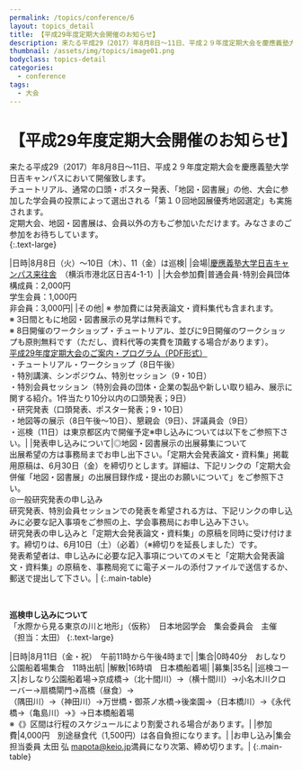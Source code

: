 ```yaml
---
permalink: /topics/conference/6
layout: topics_detail
title: 【平成29年度定期大会開催のお知らせ】
description: 来たる平成29（2017）年8月8日～11日、平成２９年度定期大会を慶應義塾大学日吉キャンパスにおいて開催致します。
thumbnail: /assets/img/topics/image01.png
bodyclass: topics-detail
categories:
  - conference
tags:
  - 大会
---
```


# 【平成29年度定期大会開催のお知らせ】

来たる平成29（2017）年8月8日～11日、平成２９年度定期大会を慶應義塾大学日吉キャンパスにおいて開催致します。<br> 
チュートリアル、通常の口頭・ポスター発表、「地図・図書展」の他、大会に参加した学会員の投票によって選出される「第１０回地図展優秀地図選定」も実施されます。<br>
定期大会、地図・図書展は、会員以外の方もご参加いただけます。みなさまのご参加をお待ちしています。<br>
{:.text-large}


|日時|8月8日（火）～10日（木）、11（金）は巡検|
|会場|[慶應義塾大学日吉キャンパス来往舎](https://www.keio.ac.jp/ja/maps/hiyoshi.html)　（横浜市港北区日吉4-1-1）|
|大会参加費|普通会員･特別会員団体構成員：2,000円<br>学生会員：1,000円<br>非会員：3,000円|
|その他| ※ 参加費には発表論文・資料集代も含まれます。<br>※ 3日間ともに地図・図書展示の見学は無料です。<br>※ 8日開催のワークショップ・チュートリアル、並びに9日開催のワークショップも原則無料です（ただし、資料代等の実費を頂戴する場合があります）。<br>[平成29年度定期大会のご案内・プログラム（PDF形式）](/archive/file/contents/program2017.pdf)<br>・チュートリアル・ワークショップ（8日午後）<br>・特別講演、シンポジウム、特別セッション（9・10日）<br>・特別会員セッション（特別会員の団体・企業の製品や新しい取り組み、展示に関する紹介。1件当たり10分以内の口頭発表；9日）<br>・研究発表（口頭発表、ポスター発表；9・10日）<br>・地図等の展示（8日午後～10日）、懇親会（9日）、評議員会（9日）<br>・巡検（11日）は東京都区内で開催予定※申し込みについては以下をご参照下さい。|
|発表申し込みについて|◎地図・図書展示の出展募集について<br>出展希望の方は事務局までお申し出下さい。「定期大会発表論文・資料集」掲載用原稿は、6月30日（金）を締切りとします。詳細は、下記リンクの「定期大会併催「地図・図書展」の出展目録作成・提出のお願いについて」をご参照下さい。<br>◎一般研究発表の申し込み<br>研究発表、特別会員セッションでの発表を希望される方は、下記リンクの申し込みに必要な記入事項をご参照の上、学会事務局にお申し込み下さい。<br>研究発表の申し込みと「定期大会発表論文・資料集」の原稿を同時に受け付けます。締切りは、6月10日（土）（必着）（※締切りを延長しました）です。<br>発表希望者は、申し込みに必要な記入事項についてのメモと「定期大会発表論文・資料集」の原稿を、事務局宛てに電子メールの添付ファイルで送信するか、郵送で提出して下さい。|
{:.main-table}

<br>

**巡検申し込みについて**
<br>
「水際から見る東京の川と地形」（仮称）　日本地図学会　集会委員会　主催　（担当：太田）
{:.text-large}

|日時|8月11日（金・祝）　午前11時から午後4時まで|
|集合|0時40分　おしなり公園船着場集合　11時出航|
|解散|16時頃　日本橋船着場|
|募集|35名|
|巡検コース|おしなり公園船着場→京成橋→（北十間川）→（横十間川）→小名木川クローバー→扇橋閘門→高橋（昼食）→<br>（隅田川）→（神田川）→万世橋・御茶ノ水橋→後楽園→（日本橋川）→《永代橋→（亀島川）→》→日本橋船着場<br>※《》区間は行程のスケジュールにより割愛される場合があります。|
|参加費|4,000円　別途昼食代（1,500円）は各自負担になります。|
|お申し込み|集会担当委員 太田 弘 [mapota@keio.jp](<mailto:mapota@keio.jp>)満員になり次第、締め切ります。|
{:.main-table}